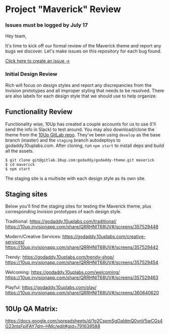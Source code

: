 # Project "Maverick" Review

### Issues must be logged by July 17

Hey team, 

It's time to kick off our formal review of the Maverick theme and report any bugs we discover. Let's make issues on this repository for each bug found. 

[Click here to create an issue &rarr;](https://github.com/godaddy/wp-project-maverick/issues/new/choose) 

### Initial Design Review
Rich will focus on design styles and report any discrepancies from the Invision prototypes and all improper styling that needs to be resolved. There are also labels for each design style that we should use to help organize.   

## Functionality Review
Functionality wise, 10Up has created a couple accounts for us to use (I'll send the info in Slack) to test around. You may also download/clone the theme from the [10Up GitLab repo](https://gitlab.10up.com/godaddy/godaddy-theme). They've been using `develop` as the base branch (master) and the `staging` branch autodeploys to godaddy.10uplabs.com. After cloning, run `npm start` to install deps and build all the assets.  

```
$ git clone git@gitlab.10up.com:godaddy/godaddy-theme.git maverick
$ cd maverick
$ npm start
```

The staging site is a multisite with each design style as its own site.

## Staging sites
Below you'll find the staging sites for testing the Maverick theme, plus corresponding Invision prototypes of each design style. 

Traditional: 
https://godaddy.10uplabs.com/traditional/
https://10up.invisionapp.com/share/QRRHNIT68UV#/screens/357529448

Modern/Creative Services:
https://godaddy.10uplabs.com/creative-services/
https://10up.invisionapp.com/share/QRRHNIT68UV#/screens/357529442

Trendy:
https://godaddy.10uplabs.com/trendy-shop/
https://10up.invisionapp.com/share/QRRHNIT68UV#/screens/357529454

Welcoming:
https://godaddy.10uplabs.com/welcoming/
https://10up.invisionapp.com/share/QRRHNIT68UV#/screens/357529463

Playful:
https://godaddy.10uplabs.com/play/
https://10up.invisionapp.com/share/QRRHNIT68UV#/screens/360640620

## 10Up QA Matrix: 
https://docs.google.com/spreadsheets/d/1g2CspmSgOaIdmQ0vnV5wCGs4G23ntsFpIFAY7dm-HMc/edit#gid=791639588
